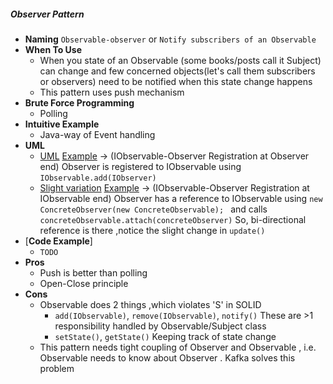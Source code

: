 ##### Observer Pattern
- **Naming** `Observable-observer` or `Notify subscribers of an Observable`
- **When To Use**
    - When you state of an Observable (some books/posts call it Subject) can change and few concerned objects(let's call them subscribers or observers) need to be notified when this state change happens
    - This pattern uses push mechanism 
- **Brute Force Programming**
    - Polling 
- **Intuitive Example**
    - Java-way of Event handling
- **UML**
    - [UML](UML.puml) [Example](https://www.geeksforgeeks.org/observer-pattern-set-1-introduction/) -> (IObservable-Observer Registration at Observer end) Observer is registered to IObservable using `IObservable.add(IObserver)`
    - [Slight variation](UML.puml) [Example](https://www.tutorialspoint.com/design_pattern/observer_pattern.htm) -> (IObservable-Observer Registration at IObservable end) Observer has a reference to IObservable using `new ConcreteObserver(new ConcreteObservable); ` and calls `concreteObservable.attach(concreteObserver)`
    So, bi-directional reference is there ,notice the slight change in `update()`
- [**Code Example**]
    - `TODO`
- **Pros** 
    - Push is better than polling
    - Open-Close principle
- **Cons**
    - Observable does 2 things ,which violates 'S' in SOLID
        - `add(IObservable)`, `remove(IObservable)`, `notify()` These are >1 responsibility handled by Observable/Subject class
        - `setState()`, `getState()` Keeping track of state change
    - This pattern needs tight coupling of Observer and Observable , i.e. Observable needs to know about Observer . Kafka solves this problem 
